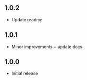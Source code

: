 ## 1.0.2

* Update readme

## 1.0.1

* Minor improvements + update docs

## 1.0.0

* Initial release
